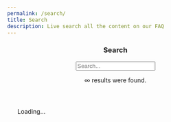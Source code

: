 ```yaml
---
permalink: /search/
title: Search
description: Live search all the content on our FAQ
---
```


<header class="my-5">

  <h3>Search</h3>

  <form method="get" action="/search">
    <div class="form-group">
      <input class="form-control form-control-lg" type="text" name="q" id="search-input" placeholder="Search...">
    </div>
  </form>

  <p><span id="results-count">∞</span> results were found.</p>

</header>

<div class="search-results-list">
  <ul id="search-results">
    Loading...
  </ul>
</div>

<script>
window.store = [
  {% for post in site.posts %}
    {
      "type"     : "post",
      "title"    : "{{ post.title | escape }}",
      "category" : "{{ post.categories | join: ', ' }}",
      "tags"     : "{{ post.tags | join: ', ' }}",
      "url"      : "{{ post.url | absolute_url }}",
      "date"     : "{{ post.date }}",
      "content"  : {{ post.content | strip_html | strip_newlines | default: "" | jsonify }}
    } {% unless forloop.last %},{% endunless %}
  {% endfor %}
  ,
  {% for page in site.pages %}
   {
     {% if page.title != "PokeTwo - The Unofficial FAQ for PokéOne" %}
      {% if page.title != nil %}
          "type"     : "page",
          "title"    : "{{ page.title | escape }}",
          "category" : "{{ page.category }}",
          "tags"     : "{{ page.tags | join: ', ' }}",
          "url"      : "{{ page.url | absolute_url }}",
          "date"     : "{{ page.date }}",
          "content"  : {{ page.content | strip_html | strip_newlines | default: "" | jsonify }}
      {% endif %}
     {% endif %}
   } {% unless forloop.last %},{% endunless %}
  {% endfor %}
];
</script>

<!-- <script src="https://code.jquery.com/jquery-3.3.1.min.js" integrity="sha256-FgpCb/KJQlLNfOu91ta32o/NMZxltwRo8QtmkMRdAu8=" crossorigin="anonymous"></script> -->
<!-- <script src="https://cdnjs.cloudflare.com/ajax/libs/lunr.js/2.1.2/lunr.min.js"></script> -->
<script src="https://cdnjs.cloudflare.com/ajax/libs/lunr.js/1.0.0/lunr.min.js"></script>
<script src="https://cdn.jsdelivr.net/npm/clipboard@2/dist/clipboard.min.js"></script>
<script src="/js/search.js?v=8"></script>

